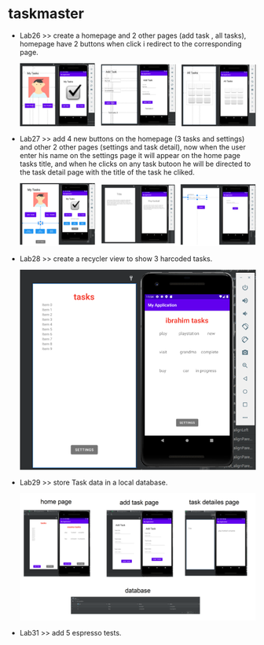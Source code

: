 # taskmaster

- Lab26 >> create a homepage and 2 other pages (add task , all tasks), homepage have 2 buttons when click i redirect to the corresponding page.

  ![lab26](screenshots/lab26.png)

- Lab27 >> add 4 new buttons on the homepage (3 tasks and settings) and other 2 other pages (settings and task detail), now when the user enter his name on the settings page it will appear on the home page tasks title, and when he clicks on any task butoon he will be directed to the task detail page with the title of the task he cliked.

  ![lab27](screenshots/lab27.png)

- Lab28 >> create a recycler view to show 3 harcoded tasks.

  ![lab28](screenshots/lab28.png)

- Lab29 >> store Task data in a local database.

  ![lab29](screenshots/lab29.png)

- Lab31 >> add 5 espresso tests.
